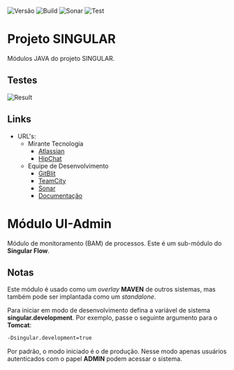 ![Versão](https://img.shields.io/badge/version-0.3.2--SNAPSHOT-lightgrey.svg) ![Build](https://img.shields.io/badge/build-success-brightgreen.svg) ![Sonar](https://img.shields.io/badge/sonar-ok-green.svg) ![Test](https://img.shields.io/badge/test-100%-green.svg)

# Projeto SINGULAR

Módulos JAVA do projeto SINGULAR.

## Testes

![Result](https://chart.googleapis.com/chart?chs=400x250&chd=t:0,0,64,1&cht=p&chl=failure%20%280%29|error%20%280%29|success%20%2864%29|skipped%20%281%29&chco=FF0000|DEBDDE|DEF3BD|FFC6A5&chtt=Unit%20Tests)

## Links

* URL's:
    * Mirante Tecnologia
        * [Atlassian](https://mirante.atlassian.net/secure/RapidBoard.jspa?rapidView=86&projectKey=MIR)
        * [HipChat](https://miranteteam.hipchat.com)
    * Equipe de Desenvolvimento
        * [GitBlit](http://git.mirante.net.br/summary/MIRANTE%2Fsingular.git)
        * [TeamCity](http://ci.mirante.net.br/project.html?projectId=Mirante&tab=projectOverview)
        * [Sonar](http://sonar.mirante.net.br/dashboard/index/36298)
        * [Documentação](http://git.mirante.net.br/blob/MIRANTE%2Fsingular.git/gh-pages/_includes%2FindexContent.md)

# Módulo UI-Admin

Módulo de monitoramento (BAM) de processos. Este é um sub-módulo do **Singular Flow**.

## Notas

Este módulo é usado como um _overlay_ **MAVEN** de outros sistemas, mas também pode ser implantada como um _standalone_.

Para iniciar em modo de desenvolvimento defina a variável de sistema **singular.development**. Por exemplo, passe o seguinte argumento para o **Tomcat**:

```bash
-Dsingular.development=true
```

Por padrão, o modo iniciado é o de produção. Nesse modo apenas usuários autenticados com o papel **ADMIN** podem acessar o sistema.
